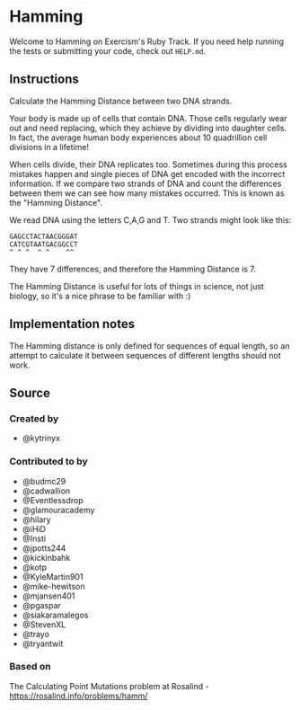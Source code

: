 # Hamming

Welcome to Hamming on Exercism's Ruby Track.
If you need help running the tests or submitting your code, check out `HELP.md`.

## Instructions

Calculate the Hamming Distance between two DNA strands.

Your body is made up of cells that contain DNA.
Those cells regularly wear out and need replacing, which they achieve by dividing into daughter cells.
In fact, the average human body experiences about 10 quadrillion cell divisions in a lifetime!

When cells divide, their DNA replicates too.
Sometimes during this process mistakes happen and single pieces of DNA get encoded with the incorrect information.
If we compare two strands of DNA and count the differences between them we can see how many mistakes occurred.
This is known as the "Hamming Distance".

We read DNA using the letters C,A,G and T.
Two strands might look like this:

    GAGCCTACTAACGGGAT
    CATCGTAATGACGGCCT
    ^ ^ ^  ^ ^    ^^

They have 7 differences, and therefore the Hamming Distance is 7.

The Hamming Distance is useful for lots of things in science, not just biology, so it's a nice phrase to be familiar with :)

## Implementation notes

The Hamming distance is only defined for sequences of equal length, so an attempt to calculate it between sequences of different lengths should not work.

## Source

### Created by

- @kytrinyx

### Contributed to by

- @budmc29
- @cadwallion
- @Eventlessdrop
- @glamouracademy
- @hilary
- @iHiD
- @Insti
- @jpotts244
- @kickinbahk
- @kotp
- @KyleMartin901
- @mike-hewitson
- @mjansen401
- @pgaspar
- @siakaramalegos
- @StevenXL
- @trayo
- @tryantwit

### Based on

The Calculating Point Mutations problem at Rosalind - https://rosalind.info/problems/hamm/